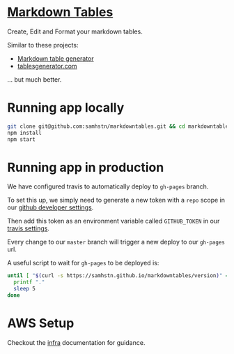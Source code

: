 # [Markdown Tables](http://markdowntables.com)

Create, Edit and Format your markdown tables.

Similar to these projects:

+ [Markdown table generator](https://jakebathman.github.io/Markdown-Table-Generator/)
+ [tablesgenerator.com](https://www.tablesgenerator.com/markdown_tables)

... but much better.

# Running app locally

```bash
git clone git@github.com:samhstn/markdowntables.git && cd markdowntables
npm install
npm start
```

# Running app in production

We have configured travis to automatically deploy to `gh-pages` branch.

To set this up, we simply need to generate a new token with a `repo` scope in our [github developer settings](https://github.com/settings/tokens).

Then add this token as an environment variable called `GITHUB_TOKEN` in our [travis settings](https://travis-ci.org/samhstn/markdowntables/settings).

Every change to our `master` branch will trigger a new deploy to our `gh-pages` url.

A useful script to wait for `gh-pages` to be deployed is:

```bash
until [ "$(curl -s https://samhstn.github.io/markdowntables/version)" = "$(git rev-parse HEAD)" ];do
  printf "."
  sleep 5
done
```

# AWS Setup

Checkout the [infra](./infra) documentation for guidance.
